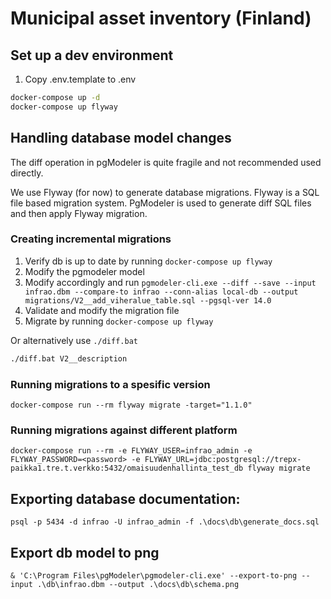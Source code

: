 # Municipal asset inventory (Finland) 

## Set up a dev environment

1. Copy .env.template to .env 

```bash
docker-compose up -d
docker-compose up flyway
```

## Handling database model changes
The diff operation in pgModeler is quite fragile and not recommended used directly.

We use Flyway (for now) to generate database migrations. Flyway is a SQL file based migration system.
PgModeler is used to generate diff SQL files and then apply Flyway migration.


### Creating incremental migrations
1. Verify db is up to date by running `docker-compose up flyway`
2. Modify the pgmodeler model
3. Modify accordingly and run `pgmodeler-cli.exe --diff --save --input infrao.dbm --compare-to infrao --conn-alias local-db --output migrations/V2__add_viheralue_table.sql --pgsql-ver 14.0`
4. Validate and modify the migration file
5. Migrate by running `docker-compose up flyway`

Or alternatively use `./diff.bat`  
```bash
./diff.bat V2__description
```
### Running migrations to a spesific version
`docker-compose run --rm flyway migrate -target="1.1.0"`

### Running migrations against different platform
`docker-compose run --rm -e FLYWAY_USER=infrao_admin -e FLYWAY_PASSWORD=<password> -e FLYWAY_URL=jdbc:postgresql://trepx-paikka1.tre.t.verkko:5432/omaisuudenhallinta_test_db flyway migrate`

## Exporting database documentation:

```
psql -p 5434 -d infrao -U infrao_admin -f .\docs\db\generate_docs.sql
```
## Export db model to png
```
& 'C:\Program Files\pgModeler\pgmodeler-cli.exe' --export-to-png --input .\db\infrao.dbm --output .\docs\db\schema.png
```
